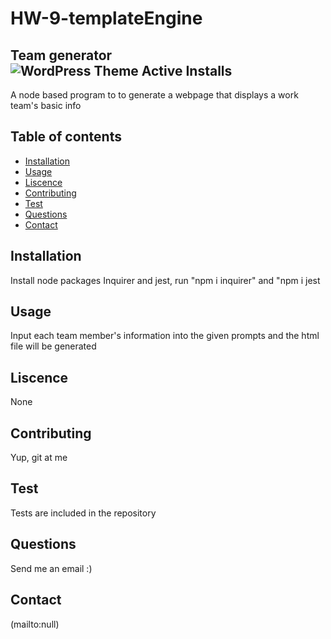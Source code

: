 # HW-9-templateEngine



## Team generator![WordPress Theme Active Installs](https://img.shields.io/wordpress/theme/installs/twentysixteen)
A node based program to to generate a webpage that displays a work team's basic info

## Table of contents
- [Installation](#Installation)
- [Usage](#Usage)
- [Liscence](#Liscence)
- [Contributing](#Contributing)
- [Test](#Test)
- [Questions](#Questions)
- [Contact](#Contact)

## Installation
Install node packages Inquirer and jest, run "npm i inquirer" and "npm i jest

## Usage
Input each team member's information into the given prompts and the html file will be generated

## Liscence
None

## Contributing
Yup, git at me

## Test
Tests are included in the repository

## Questions
Send me an email :)

## Contact
<null>(mailto:null)
